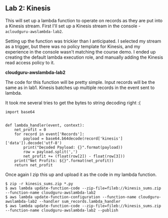 ## Lab 2: Kinesis

This will set up a lambda function to operate on records as they are put into a Kinesis stream. First I'll set up a Kinesis stream in the console - `acloudguru-awslambda-lab2`.

Setting up the function was trickier than I anticipated. I selected my stream as a trigger, but there was no policy template for Kinesis, and my experience in the console wasn't matching the course demo. I ended up creating the default lambda execution role, and manually adding the Kinesis read access policy to it.

**cloudguru-awslambda-lab2**

The code for this function will be pretty simple. Input records will be the same as in lab1. Kinesis batches up multiple records in the event sent to lambda.

It took me several tries to get the bytes to string decoding right :(

```
import base64


def lambda_handler(event, context):
    net_profit = 0
    for record in event['Records']:
        payload = base64.b64decode(record['kinesis']['data']).decode('utf-8')
        print("Decoded Payload: {}".format(payload))
        row = payload.split(',')
        net_profit += (float(row[2]) - float(row[3]))
    print("Net Profits: ${}".format(net_profit))
    return net_profit
```

Once again I zip this up and upload it as the code in my lambda function.
```
$ zip -r kinesis_sums.zip *.py
$ aws lambda update-function-code --zip-file=fileb://kinesis_sums.zip --function-name cloudguru-awslambda-lab2
$ aws lambda update-function-configuration --function-name cloudguru-awslambda-lab2 --handler sum_records.lambda_handler
$ aws lambda update-function-code --zip-file=fileb://kinesis_sums.zip --function-name cloudguru-awslambda-lab2 --publish
```
